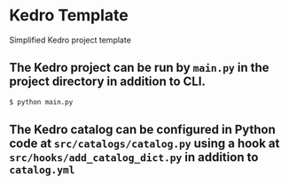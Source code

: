 # Kedro Template

Simplified Kedro project template

## The Kedro project can be run by `main.py` in the project directory in addition to CLI.

```bash
$ python main.py
```

## The Kedro catalog can be configured in Python code at `src/catalogs/catalog.py` using a hook at `src/hooks/add_catalog_dict.py` in addition to `catalog.yml` 
